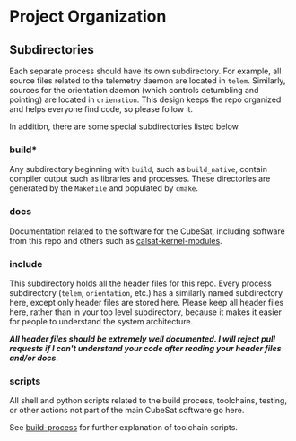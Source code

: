 # Project Organization

## Subdirectories

Each separate process should have its own subdirectory. For example, all source
files related to the telemetry daemon are located in `telem`. Similarly, sources
for the orientation daemon (which controls detumbling and pointing) are located
in `orienation`. This design keeps the repo organized and helps everyone find
code, so please follow it.

In addition, there are some special subdirectories listed below.

### build*

Any subdirectory beginning with `build`, such as `build_native`, contain
compiler output such as libraries and processes. These directories are generated
by the `Makefile` and populated by `cmake`.

### docs

Documentation related to the software for the CubeSat, including software from
this repo and others such as
[calsat-kernel-modules](https://github.com/space-technologies-at-california/calsat-kernel-modules).

### include

This subdirectory holds all the header files for this repo. Every process
subdirectory (`telem`, `orientation`, etc.) has a similarly named subdirectory
here, except only header files are stored here. Please keep all header files
here, rather than in your top level subdirectory, because it makes it easier for
people to understand the system architecture.

_**All header files should be extremely well documented. I will reject pull
requests if I can't understand your code after reading your header files and/or
docs**_.

### scripts

All shell and python scripts related to the build process, toolchains, testing,
or other actions not part of the main CubeSat software go here.

See [build-process](build-process.md) for further explanation of toolchain
scripts.
